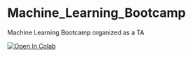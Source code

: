 # Machine_Learning_Bootcamp
Machine Learning Bootcamp organized as a TA

<a href="[https://colab.research.google.com/gist/AlexeyAB/b769f5795e65fdab80086f6cb7940dae/yolov7detection.ipynb](https://colab.research.google.com/drive/1gz5egJY9ZYWDVRSQp6yflN_VnWHkfuCv#scrollTo=05elXHjElf-e)"><img src="https://colab.research.google.com/assets/colab-badge.svg" alt="Open In Colab"></a>
